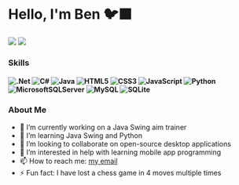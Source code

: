 # Hello, I'm Ben 🐦‍⬛

<div align="left">
<img src="https://github-readme-stats.vercel.app/api?username=Ben-Flores&custom_title=Ben's+Github+Stats&rank_icon=github&show_icons=true,&theme=dracula" />
<img src="https://github-readme-stats.vercel.app/api/top-langs/?username=Ben-Flores&layout=compact" />
</div>

### Skills
#### ![.Net](https://img.shields.io/badge/.NET-5C2D91?style=for-the-badge&logo=.net&logoColor=white) ![C#](https://img.shields.io/badge/c%23-%23239120.svg?style=for-the-badge&logo=csharp&logoColor=white) ![Java](https://img.shields.io/badge/java-%23ED8B00.svg?style=for-the-badge&logo=openjdk&logoColor=white) ![HTML5](https://img.shields.io/badge/html5-%23E34F26.svg?style=for-the-badge&logo=html5&logoColor=white) ![CSS3](https://img.shields.io/badge/css3-%231572B6.svg?style=for-the-badge&logo=css3&logoColor=white) ![JavaScript](https://img.shields.io/badge/javascript-%23323330.svg?style=for-the-badge&logo=javascript&logoColor=%23F7DF1E) ![Python](https://img.shields.io/badge/python-3670A0?style=for-the-badge&logo=python&logoColor=ffdd54) ![MicrosoftSQLServer](https://img.shields.io/badge/Microsoft%20SQL%20Server-CC2927?style=for-the-badge&logo=microsoft%20sql%20server&logoColor=white) ![MySQL](https://img.shields.io/badge/mysql-4479A1.svg?style=for-the-badge&logo=mysql&logoColor=white) ![SQLite](https://img.shields.io/badge/sqlite-%2307405e.svg?style=for-the-badge&logo=sqlite&logoColor=white) 

### About Me
- 🔭 I’m currently working on a Java Swing aim trainer
- 🌱 I’m learning Java Swing and Python
- 👯 I’m looking to collaborate on open-source desktop applications
- 🤔 I’m interested in help with learning mobile app programming
- 📫 How to reach me: [my email](mailto:flores.b.benjamin@gmail.com)
- ⚡ Fun fact: I have lost a chess game in 4 moves multiple times
